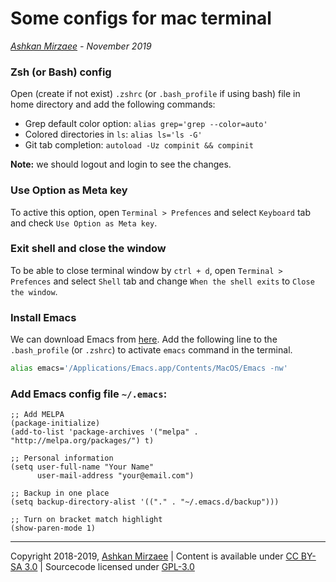 # Some configs for mac terminal 
*[Ashkan Mirzaee](https://ashki23.github.io/index.html) - November 2019*

### Zsh (or Bash) config
Open (create if not exist) `.zshrc` (or `.bash_profile` if using bash) file in home directory and add the following commands:

- Grep default color option: `alias grep='grep --color=auto'`
- Colored directories in `ls`: `alias ls='ls -G'`
- Git tab completion: `autoload -Uz compinit && compinit`

**Note:** we should logout and login to see the changes.

### Use Option as Meta key
To active this option, open `Terminal > Prefences` and select `Keyboard` tab and check `Use Option as Meta key`.

### Exit shell and close the window
To be able to close terminal window by `ctrl + d`, open `Terminal > Prefences` and select `Shell` tab and change `When the shell exits` to `Close the window`.

### Install Emacs
We can download Emacs from [here](https://emacsformacosx.com). Add the following line to the `.bash_profile` (or `.zshrc`) to activate `emacs` command in the terminal.

```bash
alias emacs='/Applications/Emacs.app/Contents/MacOS/Emacs -nw'
```

### Add Emacs config file `~/.emacs`:
```
;; Add MELPA
(package-initialize)
(add-to-list 'package-archives '("melpa" . "http://melpa.org/packages/") t)

;; Personal information
(setq user-full-name "Your Name"
      user-mail-address "your@email.com")

;; Backup in one place
(setq backup-directory-alist '(("." . "~/.emacs.d/backup")))

;; Turn on bracket match highlight
(show-paren-mode 1)
```

---
Copyright 2018-2019, [Ashkan Mirzaee](https://ashki23.github.io/index.html) | Content is available under [CC BY-SA 3.0](https://creativecommons.org/licenses/by-sa/3.0/) | Sourcecode licensed under [GPL-3.0](https://www.gnu.org/licenses/gpl-3.0.en.html)
